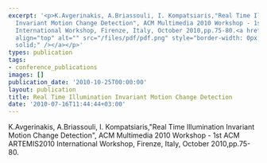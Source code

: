 ```yaml
---
excerpt: '<p>K.Avgerinakis, A.Briassouli, I. Kompatsiaris,"Real Time Illumination
  Invariant Motion Change Detection", ACM Multimedia 2010 Workshop - 1st ACM ARTEMIS2010
  International Workshop, Firenze, Italy, October 2010,pp.75-80.<a href="/files/Artemis_CD_realtime.pdf"><img
  align="top" alt="" src="/files/pdf/pdf.png" style="border-width: 0px; border-style:
  solid;" /></a></p>'
types: publication
tags:
- conference_publications
images: []
publication_date: '2010-10-25T00:00:00'
layout: publication
title: Real Time Illumination Invariant Motion Change Detection
date: '2010-07-16T11:44:44+03:00'
---
```

<p>K.Avgerinakis, A.Briassouli, I. Kompatsiaris,"Real Time Illumination Invariant Motion Change Detection", ACM Multimedia 2010 Workshop - 1st ACM ARTEMIS2010 International Workshop, Firenze, Italy, October 2010,pp.75-80.<a href="/files/Artemis_CD_realtime.pdf"><img align="top" alt="" src="/files/pdf/pdf.png" style="border-width: 0px; border-style: solid;" /></a></p>
